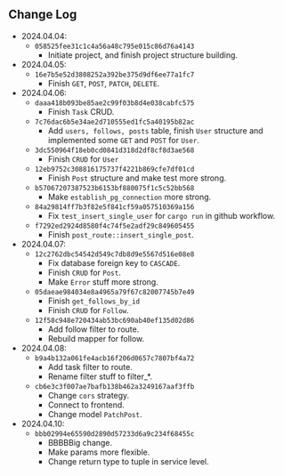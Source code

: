 ## Change Log

- 2024.04.04:
  - `058525fee31c1c4a56a48c795e015c86d76a4143`
    - Initiate project, and finish project structure building.
- 2024.04.05:
  - `16e7b5e52d3808252a392be375d9df6ee77a1fc7`
    - Finish `GET`, `POST`, `PATCH`, `DELETE`.
- 2024.04.06:
  - `daaa418b093be85ae2c99f03b8d4e038cabfc575`
    - Finish `Task` CRUD.
  - `7c76dac6b5e34ae2d710555ed1fc5a40195b82ac`
    - Add `users, follows, posts` table, finish `User` structure and implemented some `GET` and `POST` for `User`.
  - `3dc550964f18eb0cd0841d318d2df8cf8d3ae568`
    - Finish `CRUD` for `User`
  - `12eb9752c308816175737f4221b869cfe7df01cd`
    - Finish `Post` structure and make test more strong.
  - `b57067207387523b6153bf880075f1c5c52bb568`
    - Make `establish_pg_connection` more strong.
  - `84a29814ff7b3f82e5f841cf59a057510369a156`
    - Fix `test_insert_single_user` for `cargo run` in github workflow.
  - `f7292ed2924d8580f4c74f5e2adf29c849605455`
    - Finish `post_route::insert_single_post`.
- 2024.04.07:
  - `12c2762dbc54542d549c7db8d9e5567d516e08e8`
    - Fix database foreign key to `CASCADE`.
    - Finish `CRUD` for `Post`.
    - Make `Error` stuff more strong.
  - `05daeae984034e8a4965a79f67c82007745b7e49`
    - Finish `get_follows_by_id`
    - Finish `CRUD` for `Follow`.
  - `12f58c948e720434ab53bc690ab40ef135d02d86`
    - Add follow filter to route.
    - Rebuild mapper for follow.
- 2024.04.08:
  - `b9a4b132a061fe4acb16f206d0657c7807bf4a72`
    - Add task filter to route.
    - Rename filter stuff to filter\_\*.
  - `cb6e3c3f007ae7bafb138b462a3249167aaf3ffb`
    - Change `cors` strategy.
    - Connect to frontend.
    - Change model `PatchPost`.
- 2024.04.10:
  - `bbb02994e65590d2890d57233d6a9c234f68455c`
    - BBBBBig change.
    - Make params more flexible.
    - Change return type to tuple in service level.
